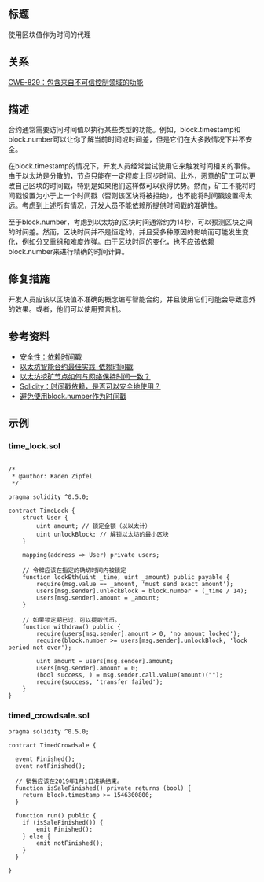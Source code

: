 ## 标题
使用区块值作为时间的代理

## 关系
[CWE-829：包含来自不可信控制领域的功能](https://cwe.mitre.org/data/definitions/829.html)

## 描述
合约通常需要访问时间值以执行某些类型的功能。例如，block.timestamp和block.number可以让你了解当前时间或时间差，但是它们在大多数情况下并不安全。

在block.timestamp的情况下，开发人员经常尝试使用它来触发时间相关的事件。由于以太坊是分散的，节点只能在一定程度上同步时间。此外，恶意的矿工可以更改自己区块的时间戳，特别是如果他们这样做可以获得优势。然而，矿工不能将时间戳设置为小于上一个时间戳（否则该区块将被拒绝），也不能将时间戳设置得太远。考虑到上述所有情况，开发人员不能依赖所提供时间戳的准确性。

至于block.number，考虑到以太坊的区块时间通常约为14秒，可以预测区块之间的时间差。然而，区块时间并不是恒定的，并且受多种原因的影响而可能发生变化，例如分叉重组和难度炸弹。由于区块时间的变化，也不应该依赖block.number来进行精确的时间计算。

## 修复措施
开发人员应该以区块值不准确的概念编写智能合约，并且使用它们可能会导致意外的效果。或者，他们可以使用预言机。

## 参考资料
* [安全性：依赖时间戳](https://github.com/ethereum/wiki/wiki/Safety#timestamp-dependence)
* [以太坊智能合约最佳实践-依赖时间戳](https://consensys.github.io/smart-contract-best-practices/development-recommendations/solidity-specific/timestamp-dependence/)
* [以太坊挖矿节点如何与网络保持时间一致？](https://ethereum.stackexchange.com/questions/5924/how-do-ethereum-mining-nodes-maintain-a-time-consistent-with-the-network/5926#5926)
* [Solidity：时间戳依赖，是否可以安全地使用？](https://ethereum.stackexchange.com/questions/15047/solidity-timestamp-dependency-is-it-possible-to-do-safely)
* [避免使用block.number作为时间戳](https://consensys.github.io/smart-contract-best-practices/development-recommendations/solidity-specific/timestamp-dependence/#avoid-using-blocknumber-as-a-timestamp)
## 示例
### time_lock.sol
```solidity

/*
 * @author: Kaden Zipfel
 */

pragma solidity ^0.5.0;

contract TimeLock {
    struct User {
        uint amount; // 锁定金额（以以太计）
        uint unlockBlock; // 解锁以太坊的最小区块
    }

    mapping(address => User) private users;

    // 令牌应该在指定的确切时间内被锁定
    function lockEth(uint _time, uint _amount) public payable {
        require(msg.value == _amount, 'must send exact amount');
        users[msg.sender].unlockBlock = block.number + (_time / 14);
        users[msg.sender].amount = _amount;
    }

    // 如果锁定期已过，可以提取代币。
    function withdraw() public {
        require(users[msg.sender].amount > 0, 'no amount locked');
        require(block.number >= users[msg.sender].unlockBlock, 'lock period not over');

        uint amount = users[msg.sender].amount;
        users[msg.sender].amount = 0;
        (bool success, ) = msg.sender.call.value(amount)("");
        require(success, 'transfer failed');
    }
}
```
### timed_crowdsale.sol
```solidity
pragma solidity ^0.5.0;

contract TimedCrowdsale {

  event Finished();
  event notFinished();

  // 销售应该在2019年1月1日准确结束。
  function isSaleFinished() private returns (bool) {
    return block.timestamp >= 1546300800;
  }

  function run() public {
    if (isSaleFinished()) {
        emit Finished();
    } else {
        emit notFinished();
    }
  }

}

```